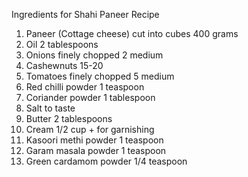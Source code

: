 Ingredients for Shahi Paneer Recipe 

1) Paneer (Cottage cheese) cut into cubes 400 grams
2) Oil 2 tablespoons
3) Onions finely chopped 2 medium
4) Cashewnuts 15-20
5) Tomatoes finely chopped 5 medium
6) Red chilli powder 1 teaspoon
7) Coriander powder 1 tablespoon
8) Salt to taste
9) Butter 2 tablespoons
10) Cream 1/2 cup + for garnishing
11) Kasoori methi powder 1 teaspoon
12) Garam masala powder 1 teaspoon
13) Green cardamom powder 1/4 teaspoon